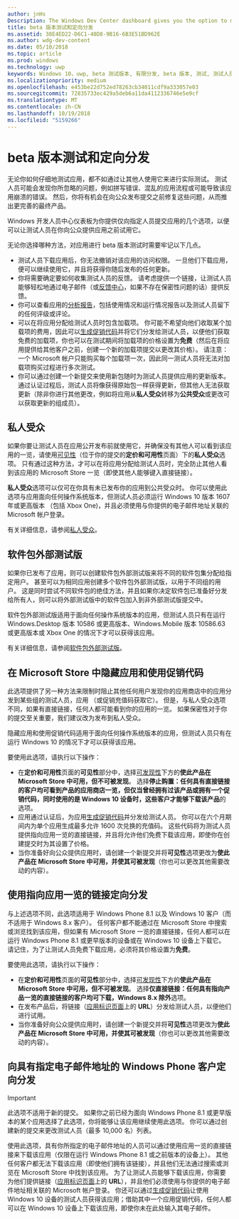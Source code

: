 ```yaml
---
author: jnHs
Description: The Windows Dev Center dashboard gives you the option to make your app available only to specified people so that you can have testers try it out before you offer it to the public.
title: beta 版本测试和定向分发
ms.assetid: 38E4ED22-D6C1-40D8-9B16-6B3E51BD962E
ms.author: wdg-dev-content
ms.date: 05/10/2018
ms.topic: article
ms.prod: windows
ms.technology: uwp
keywords: Windows 10，uwp, beta 测试版本, 有限分发, beta 版本, 测试, 测试人员
ms.localizationpriority: medium
ms.openlocfilehash: e453be22d752ed78263cb34011cdf9a333057e03
ms.sourcegitcommit: 72835733ec429a5deb6a11da4112336746e5e9cf
ms.translationtype: MT
ms.contentlocale: zh-CN
ms.lasthandoff: 10/19/2018
ms.locfileid: "5159266"
---
```

# <a name="beta-testing-and-targeted-distribution"></a>beta 版本测试和定向分发

无论你如何仔细地测试应用，都不如通过让其他人使用它来进行实际测试。 测试人员可能会发现你所忽略的问题，例如拼写错误、混乱的应用流程或可能导致该应用崩溃的错误。 然后，你将有机会在向公众发布提交之前修复这些问题，从而推出更完善的最终产品。 

Windows 开发人员中心仪表板为你提供仅向指定人员提交应用的几个选项，以便可以让测试人员在你向公众提供应用之前试用它。 

无论你选择哪种方法，对应用进行 beta 版本测试时需要牢记以下几点。

- 测试人员下载应用后，你无法撤销对该应用的访问权限。 一旦他们下载应用，便可以继续使用它，并且将获得你随后发布的任何更新。
- 你将需要确定要如何收集测试人员的反馈。 请考虑提供一个链接，让测试人员能够轻松地通过电子邮件（或[反馈中心](../monetize/launch-feedback-hub-from-your-app.md)，如果不存在保密性问题的话）提供反馈。 
- 你可以查看应用的[分析报告](analytics.md)，包括使用情况和运行情况报告以及测试人员留下的任何评级或评论。
- 可以在将应用分配给测试人员时包含加载项。 你可能不希望向他们收取某个加载项的费用，因此可以[生成促销代码](generate-promotional-codes.md)并将它们分发给测试人员，以便他们获取免费的加载项，你也可以在测试期间将加载项的价格设置为**免费**（然后在将应用提供给其他客户之前，创建一个新的加载项提交以更改其价格）。 请注意：一个 Microsoft 帐户只能购买每个加载项一次，因此同一测试人员将无法对加载项购买过程进行多次测试。 
- 你可以通过创建一个新提交来使用新包随时为测试人员提供应用的更新版本。 通过认证过程后，测试人员将像获得原始包一样获得更新，但其他人无法获取更新（除非你进行其他更改，例如将应用从**私人受众**转移为**公共受众**或更改可以获取更新的组成员）。

## <a name="private-audience"></a>私人受众

如果你要让测试人员在应用公开发布前就使用它，并确保没有其他人可以看到该应用的一览，请使用[可见性](choose-visibility-options.md)（位于你的提交的**定价和可用性**页面）下的**私人受众**选项。 只有通过这种方法，才可以在将应用分配给测试人员时，完全防止其他人看到该应用的 Microsoft Store 一览（即使其他人能够键入直接链接）。 

**私人受众**选项可以仅可在你具有未已发布你的应用到公共受众时。 你可以使用此选项与应用面向任何操作系统版本，但测试人员必须运行 Windows 10 版本 1607年或更高版本 （包括 Xbox One)，并且必须使用与你提供的电子邮件地址关联的 Microsoft 帐户登录。

有关详细信息，请参阅[私人受众](choose-visibility-options.md#audience)。


## <a name="package-flights"></a>软件包外部测试版

如果你已发布了应用，则可以创建软件包外部测试版来将不同的软件包集分配给指定用户。 甚至可以为相同应用创建多个软件包外部测试版，以用于不同组的用户。 这是同时尝试不同软件包的绝佳方法，并且如果你决定软件包已准备好分发给所有人，则可以将外部测试版中的软件包加入到非外部测试版提交中。

软件包外部测试版适用于面向任何操作系统版本的应用，但测试人员只有在运行 Windows.Desktop 版本 10586 或更高版本、Windows.Mobile 版本 10586.63 或更高版本或 Xbox One 的情况下才可以获得该应用。

有关详细信息，请参阅[软件包外部测试版](package-flights.md)。


<span id="hide" />

## <a name="hiding-the-app-in-the-store-and-using-promotional-codes"></a>在 Microsoft Store 中隐藏应用和使用促销代码

此选项提供了另一种方法来限制时阻止其他任何用户发现你的应用商店中的应用分发到某些组的测试人员，应用 （或促销充值码获取它）。 但是，与私人受众选项不同，如果有直接链接，任何人都可能看到你的应用的一览。 如果保密性对于你的提交至关重要，我们建议改为发布到私人受众。

隐藏应用和使用促销代码适用于面向任何操作系统版本的应用，但测试人员只有在运行 Windows 10 的情况下才可以获得该应用。

要使用此选项，请执行以下操作：

- 在**定价和可用性**页面的**可见性**部分中，选择[可发现性](choose-visibility-options.md#discoverability)下方的**使此产品在 Microsoft Store 中可用，但不可被发现**。 选择**停止购置：任何具有直接链接的客户均可看到产品的应用商店一览，但仅当曾经拥有过该产品或拥有一个促销代码，同时使用的是 Windows 10 设备时，这些客户才能够下载该产品**的选项。 
- 应用通过认证后，为应用[生成促销代码](generate-promotional-codes.md)并分发给测试人员。 你可以在六个月期间内为单个应用生成最多允许 1600 次兑换的充值码。 这些代码将为测试人员提供指向应用一览的直接链接，并且将允许他们免费下载该应用，即使你在创建提交时为其设置了价格。
- 当你准备好向公众提供应用时，请创建一个新提交并将**可见性**选项更改为**使此产品在 Microsoft Store 中可用，并使其可被发现**（你也可以更改其他需要改动的内容）。


## <a name="targeted-distribution-with-a-link-to-your-apps-listing"></a>使用指向应用一览的链接定向分发

与上述选项不同，此选项适用于 Windows Phone 8.1 以及 Windows 10 客户（而不适用于 Windows 8.x 客户）。 任何客户都不能通过在 Microsoft Store 中搜索或浏览找到该应用，但如果有 Microsoft Store 一览的直接链接，任何人都可以在运行 Windows Phone 8.1 或更早版本的设备或在 Windows 10 设备上下载它。 请记住，为了让测试人员免费下载应用，必须将其价格设置为**免费**。

要使用此选项，请执行以下操作：
- 在**定价和可用性**页面的**可见性**部分中，选择[可发现性](choose-visibility-options.md#discoverability)下方的**使此产品在 Microsoft Store 中可用，但不可被发现**。 选择**仅直接链接：任何具有指向产品一览的直接链接的客户均可下载，Windows 8.x 除外**选项。
- 在发布产品后，将链接（[应用标识页面](view-app-identity-details.md)上的 **URL**）分发给测试人员，以便他们进行试用。
- 当你准备好向公众提供应用时，请创建一个新提交并将**可见性**选项更改为**使此产品在 Microsoft Store 中可用，并使其可被发现**（你也可以更改其他需要改动的内容）。


## <a name="targeted-distribution-to-windows-phone-customers-with-specified-email-addresses"></a>向具有指定电子邮件地址的 Windows Phone 客户定向分发

> [!IMPORTANT]
> 此选项不适用于新的提交。 如果你之前已经为面向 Windows Phone 8.1 或更早版本的某个应用选择了此选项，你将能够让该应用继续使用此选项。 你可以通过创建新的提交来更改测试人员（最多 10,000 名）列表。 

使用此选项，具有你所指定的电子邮件地址的人员可以通过使用应用一览的直接链接来下载该应用（仅限在运行 Windows Phone 8.1 或之前版本的设备上）。 其他任何客户都无法下载该应用（即使他们拥有该链接），并且他们无法通过搜索或浏览在 Microsoft Store 中找到该应用。 为了让测试人员能够下载该应用，你需要为他们提供链接（[应用标识页面](view-app-identity-details.md)上的 **URL**），并且他们必须使用与你提供的电子邮件地址相关联的 Microsoft 帐户登录。 你还可以通过[生成促销代码](generate-promotional-codes.md)让使用 Windows 10 设备的测试人员获得该应用；借助其中一个应用促销代码，任何人都可以在 Windows 10 设备上下载该应用，即使你未在此处输入其电子邮件。
